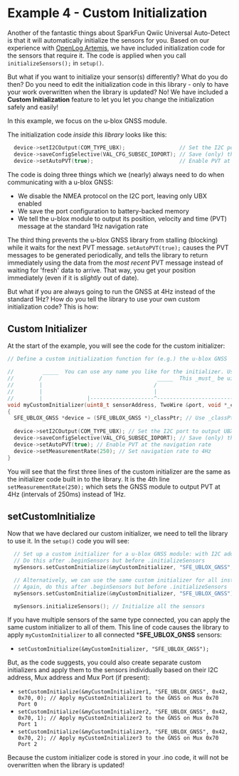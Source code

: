 # Example 4 - Custom Initialization

Another of the fantastic things about SparkFun Qwiic Universal Auto-Detect is that it will automatically initialize the sensors for you.
Based on our experience with [OpenLog Artemis](https://www.sparkfun.com/products/19426), we have included initialization code for the sensors
that require it. The code is applied when you call ```initializeSensors();``` in ```setup()```.

But what if you want to initialize your sensor(s) differently? What do you do then? Do you need to edit the initialization code in this library - 
only to have your work overwritten when the library is updated? No! We have included a **Custom Initialization** feature to let you let you change
the initialization safely and easily!

In this example, we focus on the u-blox GNSS module.

The initialization code _inside this library_ looks like this:

```C++
  device->setI2COutput(COM_TYPE_UBX);                 // Set the I2C port to output UBX only (turn off NMEA noise)
  device->saveConfigSelective(VAL_CFG_SUBSEC_IOPORT); // Save (only) the communications port settings to flash and BBR
  device->setAutoPVT(true);                           // Enable PVT at the navigation rate
```

The code is doing three things which we (nearly) always need to do when communicating with a u-blox GNSS:
* We disable the NMEA protocol on the I2C port, leaving only UBX enabled
* We save the port configuration to battery-backed memory
* We tell the u-blox module to output its position, velocity and time (PVT) message at the standard 1Hz navigation rate

The third thing prevents the u-blox GNSS library from stalling (blocking) while it waits for the next PVT message. ```setAutoPVT(true);``` causes
the PVT messages to be generated periodically, and tells the library to return immediately using the data from the _most recent_ PVT message
instead of waiting for 'fresh' data to arrive. That way, you get your position immediately (even if it is _slightly_ out of date).

But what if you are always going to run the GNSS at 4Hz instead of the standard 1Hz? How do you tell the library to use your own
custom initialization code? This is how:

## Custom Initializer

At the start of the example, you will see the code for the custom initializer:

```C++
// Define a custom initialization function for (e.g.) the u-blox GNSS

//         _____  You can use any name you like for the initializer. Use the same name when you call setCustomInitialize
//        /                                    _____  This _must_ be uint8_t sensorAddress, TwoWire &port, void *_classPtr
//        |                                   /
//        |                                   |
//        |              |--------------------^------------------------------|
void myCustomInitializer(uint8_t sensorAddress, TwoWire &port, void *_classPtr)
{
  SFE_UBLOX_GNSS *device = (SFE_UBLOX_GNSS *)_classPtr; // Use _classPtr to create a pointer to the sensor class
  
  device->setI2COutput(COM_TYPE_UBX); // Set the I2C port to output UBX only (turn off NMEA noise)
  device->saveConfigSelective(VAL_CFG_SUBSEC_IOPORT); // Save (only) the communications port settings to flash and BBR
  device->setAutoPVT(true); // Enable PVT at the navigation rate
  device->setMeasurementRate(250); // Set navigation rate to 4Hz
}
```

You will see that the first three lines of the custom initializer are the same as the initializer code built in to the library.
It is the 4th line ```setMeasurementRate(250);``` which sets the GNSS module to output PVT at 4Hz (intervals of 250ms) instead of 1Hz.

## setCustomInitialize

Now that we have declared our custom initializer, we need to tell the library to use it. In the ```setup()``` code you will see:

```C++
  // Set up a custom initializer for a u-blox GNSS module: with I2C address 0x42, on the main branch (Mux address 0, Mux port 0)
  // Do this after .beginSensors but before .initializeSensors
  mySensors.setCustomInitialize(&myCustomInitializer, "SFE_UBLOX_GNSS", 0x42, 0, 0);

  // Alternatively, we can use the same custom initializer for all instances of the sensor
  // Again, do this after .beginSensors but before .initializeSensors
  mySensors.setCustomInitialize(&myCustomInitializer, "SFE_UBLOX_GNSS");

  mySensors.initializeSensors(); // Initialize all the sensors
```

If you have multiple sensors of the same type connected, you can apply the same custom initializer to all of them. This line of code
causes the library to apply ```myCustomInitializer``` to all connected ***SFE_UBLOX_GNSS** sensors:
* ```setCustomInitialize(&myCustomInitializer, "SFE_UBLOX_GNSS");```

But, as the code suggests, you could also create separate custom initializers and apply them to the sensors individually based on their
I2C address, Mux address and Mux Port (if present):
* ```setCustomInitialize(&myCustomInitializer1, "SFE_UBLOX_GNSS", 0x42, 0x70, 0); // Apply myCustomInitializer1 to the GNSS on Mux 0x70 Port 0```
* ```setCustomInitialize(&myCustomInitializer2, "SFE_UBLOX_GNSS", 0x42, 0x70, 1); // Apply myCustomInitializer2 to the GNSS on Mux 0x70 Port 1```
* ```setCustomInitialize(&myCustomInitializer3, "SFE_UBLOX_GNSS", 0x42, 0x70, 2); // Apply myCustomInitializer3 to the GNSS on Mux 0x70 Port 2```

Because the custom initializer code is stored in your .ino code, it will not be overwritten when the library is updated!
